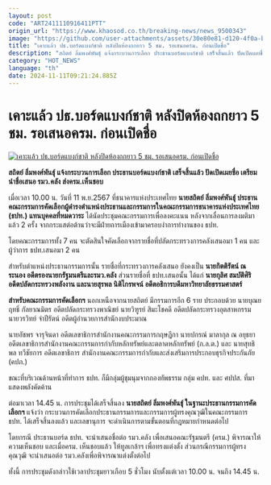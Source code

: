 ```yaml
---
layout: post
code: "ART2411110916411PTT"
origin_url: "https://www.khaosod.co.th/breaking-news/news_9500343"
image: "https://github.com/user-attachments/assets/30e80e81-d120-4f0a-b520-cd5b2b92b0d9"
title: "เคาะแล้ว ปธ.บอร์ดแบงก์ชาติ หลังปิดห้องถกยาว 5 ชม. รอเสนอครม. ก่อนเปิดชื่อ"
description: "สถิตย์ ลิ่มพงศ์พันธุ์ แจ้งกระบวนการเลือก ประธานบอร์ดแบงก์ชาติ เสร็จสิ้นแล้ว ปัดเปิดเผยชื่อ เตรียมนำชื่อเสนอ รมว.คลัง ส่งครม.เห็ฯชอบ"
category: "HOT_NEWS"
language: "th"
date: 2024-11-11T09:21:24.885Z
---
```


# เคาะแล้ว ปธ.บอร์ดแบงก์ชาติ หลังปิดห้องถกยาว 5 ชม. รอเสนอครม. ก่อนเปิดชื่อ

[![เคาะแล้ว ปธ.บอร์ดแบงก์ชาติ หลังปิดห้องถกยาว 5 ชม. รอเสนอครม. ก่อนเปิดชื่อ](https://www.khaosod.co.th/wpapp/uploads/2024/11/bank-4.jpg "เคาะแล้ว ปธ.บอร์ดแบงก์ชาติ หลังปิดห้องถกยาว 5 ชม. รอเสนอครม. ก่อนเปิดชื่อ")](https://www.khaosod.co.th/wpapp/uploads/2024/11/bank-4.jpg)

**สถิตย์ ลิ่มพงศ์พันธุ์ แจ้งกระบวนการเลือก ประธานบอร์ดแบงก์ชาติ เสร็จสิ้นแล้ว ปัดเปิดเผยชื่อ เตรียมนำชื่อเสนอ รมว.คลัง ส่งครม.เห็นชอบ**

เมื่อเวลา 10.00 น. วันที่ 11 พ.ย.2567 ที่ธนาคารแห่งประเทศไทย **นายสถิตย์ ลิ่มพงศ์พันธุ์ ประธานคณะกรรมการคัดเลือกผู้ดำรงตำแหน่งประธานและกรรมการในคณะกรรมการธนาคารแห่งประเทศไทย (ธปท.) แทนบุคคลที่หมดวาระ** ได้นัดประชุมคณะกรรมการเพื่อลงคะแนน หลังจากเลื่อนการลงมติมาแล้ว 2 ครั้ง จากกระแสต่อต้านว่าจะมีฝ่ายการเมืองเข้ามาครอบงำการทำงานของ ธปท.

โดยคณะกรรมการทั้ง 7 คน จะตัดสินใจคัดเลือกจากรายชื่อที่ปลัดกระทรวงการคลังเสนอมา 1 คน และผู้ว่าการ ธปท.เสนอมา 2 คน

สำหรับตำแหน่งประธานกรรมการนั้น รายชื่อที่กระทรวงการคลังเสนอ ยังคงเป็น **นายกิตติรัตน์ ณ ระนอง อดีตรองนายกรัฐมนตรีและรมว.คลัง** ส่วนรายชื่อที่ ธปท.เสนอนั้น ได้แก่ **นายกุลิศ สมบัติศิริ อดีตปลัดกระทรวงพลังงาน และนายสุรพล นิติไกรพจน์ อดีตอธิการบดีมหาวิทยาลัยธรรมศาสตร์**

**สำหรับคณะกรรมการคัดเลือกฯ** นอกเหนือจากนายสถิตย์ มีกรรมการอีก 6 ราย ประกอบด้วย นายบุณยฤทธิ์ กัลยาณมิตร อดีตปลัดกระทรวงพาณิชย์ นายวิฑูรย์ สิมะโชคดี อดีตปลัดกระทรวงอุตสาหกรรม นายวรวิทย์ จำปีรัตน์ อดีตผู้อำนวยการสำนักงบประมาณ

นายอัชพร จารุจินดา อดีตเลขาธิการสำนักงานคณะกรรมการกฤษฎีกา นายปกรณ์ มาลากุล ณ อยุธยา อดีตเลขาธิการสำนักงานคณะกรรมการกำกับหลักทรัพย์และตลาดหลักทรัพย์ (ก.ล.ต.) และ นายสุทธิพล ทวีชัยการ อดีตเลขาธิการ สำนักงานคณะกรรมการกำกับและส่งเสริมการประกอบธุรกิจประกันภัย (คปภ.)

ขณะที่บริเวณด้านหน้าที่ทำการ ธปท. ก็มีกลุ่มผู้ชุมนุมจากกองทัพธรรม กลุ่ม คปท. และ ศปปส. ที่มาแสดงพลังคัดค้าน

ต่อมาเวลา 14.45 น. การประชุมได้เสร็จสิ้นลง **นายสถิตย์ ลิ่มพงศ์พันธุ์ ในฐานะประธานกรรมการคัดเลือกฯ** แจ้งว่า กระบวนการคัดเลือกประธานกรรมการและกรรมการผู้ทรงคุณวุฒิในคณะกรรมการ ธปท. ได้เสร็จสิ้นลงแล้ว และเลขานุการ จะดำเนินการตามขั้นตอนที่กฎหมายกำหนดต่อไป

โดยกรณี ประธานบอร์ด ธปท. จะนำเสนอชื่อต่อ รมว.คลัง เพื่อเสนอคณะรัฐมนตรี (ครม.) พิจารณาให้ความเห็นชอบ และเมื่อครม. เห็นชอบแล้ว ให้ทูลเกล้าฯ เพื่อทรงแต่งตั้ง ส่วนกรณีกรรมการผู้ทรงคุณวุฒิ จะนำเสนอต่อ รมว.คลังเพื่อพิจารณาแต่งตั้งต่อไป

ทั้งนี้ การประชุมดังกล่าวใช้เวลาประชุมยาวเกือบ 5 ชั่วโมง นับตั้งแต่เวลา 10.00 น. จนถึง 14.45 น.
